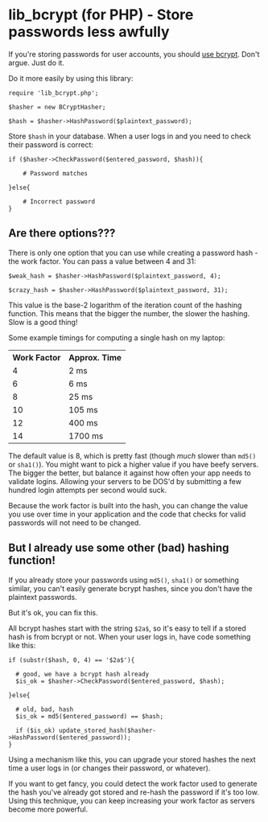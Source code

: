 # lib_bcrypt (for PHP) - Store passwords less awfully

If you're storing passwords for user accounts, you should
<a href="http://codahale.com/how-to-safely-store-a-password/">use bcrypt</a>.
Don't argue. Just do it.

Do it more easily by using this library:

    require 'lib_bcrypt.php';

    $hasher = new BCryptHasher;

    $hash = $hasher->HashPassword($plaintext_password);

Store `$hash` in your database. When a user logs in and you
need to check their password is correct:

    if ($hasher->CheckPassword($entered_password, $hash)){

        # Password matches

    }else{

        # Incorrect password
    }


## Are there options???

There is only one option that you can use while creating a password
hash - the work factor. You can pass a value between 4 and 31:

    $weak_hash = $hasher->HashPassword($plaintext_password, 4);

    $crazy_hash = $hasher->HashPassword($plaintext_password, 31);

This value is the base-2 logarithm of the iteration count of the
hashing function. This means that the bigger the number, the slower
the hashing. Slow is a good thing!

Some example timings for computing a single hash on my laptop:

<table>
<tr><th>Work Factor</th><th>Approx. Time</th></tr>
<tr><td>4</td><td>2 ms</td></tr>
<tr><td>6</td><td>6 ms</td></tr>
<tr><td>8</td><td>25 ms</td></tr>
<tr><td>10</td><td>105 ms</td></tr>
<tr><td>12</td><td>400 ms</td></tr>
<tr><td>14</td><td>1700 ms</td></tr>
</table>

The default value is 8, which is pretty fast (though *much* slower than
`md5()` or `sha1()`). You might want to pick a higher value if you have
beefy servers. The bigger the better, but balance it against how often
your app needs to validate logins. Allowing your servers to be DOS'd by
submitting a few hundred login attempts per second would suck.

Because the work factor is built into the hash, you can change the value
you use over time in your application and the code that checks for valid 
passwords will not need to be changed.


## But I already use some other (bad) hashing function!

If you already store your passwords using `md5()`, `sha1()` or something
similar, you can't easily generate bcrypt hashes, since you don't have
the plaintext passwords.

But it's ok, you can fix this.

All bcrypt hashes start with the string `$2a$`, so it's easy to tell if
a stored hash is from bcrypt or not. When your user logs in, have code
something like this:

    if (substr($hash, 0, 4) == '$2a$'){

      # good, we have a bcrypt hash already
      $is_ok = $hasher->CheckPassword($entered_password, $hash);

    }else{

      # old, bad, hash
      $is_ok = md5($entered_password) == $hash;

      if ($is_ok) update_stored_hash($hasher->HashPassword($entered_password));
    }

Using a mechanism like this, you can upgrade your stored hashes the next
time a user logs in (or changes their password, or whatever).

If you want to get fancy, you could detect the work factor used to generate
the hash you've already got stored and re-hash the password if it's too low.
Using this technique, you can keep increasing your work factor as servers
become more powerful.
